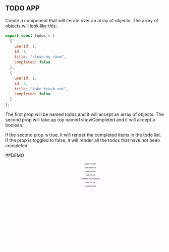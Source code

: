 

## TODO APP

Create a component that will iterate over an array of objects. The array of objects will look like this:

```javascript
export const todos = [
  {
    userId: 1,
    id: 1,
    title: "clean my room",
    completed: false
  },
  {
    userId: 1,
    id: 2,
    title: "take trash out",
    completed: false
  }
];
```
The first prop will be named todos and it will accept an array of objects.
The second prop will take ap rop named showCompleted and it will accept a boolean.

if the second prop is true, it will render the completed items in the todo list. If the prop is toggled to false, it will render all the todos that have not been completed.


##DEMO

![](demo.gif)






